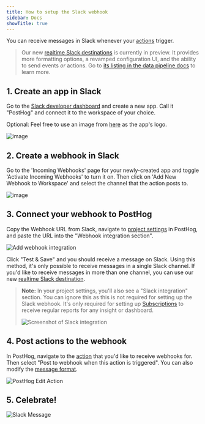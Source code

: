 ```yaml
---
title: How to setup the Slack webhook
sidebar: Docs
showTitle: true
---
```


You can receive messages in Slack whenever your [actions](/docs/user-guides/actions) trigger. 

> Our new [realtime Slack destinations](/docs/cdp/destinations/slack) is currently in preview. It provides more formatting options, a revamped configuration UI, and the ability to send events *or* actions. Go to [its listing in the data pipeline docs](/docs/cdp/destinations/slack) to learn more.

## 1. Create an app in Slack

Go to the [Slack developer dashboard](https://api.slack.com/apps?new_app=1) and create a new app. Call it "PostHog" and connect it to the workspace of your choice.

Optional: Feel free to use an image from [here](/media) as the app's logo.

![image](https://user-images.githubusercontent.com/53387/78574619-86939580-782a-11ea-8617-caf1ffe2783a.png)

## 2. Create a webhook in Slack

Go to the 'Incoming Webhooks' page for your newly-created app and toggle 'Activate Incoming Webhooks' to turn it on. Then click on 'Add New Webhook to Workspace' and select the channel that the action posts to.

![image](https://user-images.githubusercontent.com/53387/78574881-ec801d00-782a-11ea-9b87-8a40e49dd912.png)

## 3. Connect your webhook to PostHog

Copy the Webhook URL from Slack, navigate to [project settings](https://app.posthog.com/project/settings) in PostHog, and paste the URL into the "Webhook integration section".

![Add webhook integration](https://res.cloudinary.com/dmukukwp6/image/upload/v1710055416/posthog.com/contents/images/docs/webhooks/webhook-integration.png)

Click "Test & Save" and you should receive a message on Slack. Using this method, it's only possible to receive messages in a single Slack channel. If you'd like to receive messages in more than one channel, you can use our new [realtime Slack destination](/docs/cdp/destinations/slack).

> **Note:** In your project settings, you'll also see a "Slack integration" section. You can ignore this as this is not required for setting up the Slack webhook. It's only required for setting up [Subscriptions](/docs/data/subscriptions) to receive regular reports for any insight or dashboard.
> 
> ![Screenshot of Slack integration](https://res.cloudinary.com/dmukukwp6/image/upload/v1710055416/posthog.com/contents/images/docs/webhooks/slack-integration-for-subscriptions.png) 

## 4. Post actions to the webhook

In PostHog, navigate to the [action](https://app.posthog.com/data-management/actions) that you'd like to receive webhooks for. Then select "Post to webhook when this action is triggered". You can also modify the [message format](/docs/webhooks#message-formatting).

![PostHog Edit Action](https://res.cloudinary.com/dmukukwp6/image/upload/v1710055416/posthog.com/contents/images/post-action-slack.png)

## 5. Celebrate!

![Slack Message](https://res.cloudinary.com/dmukukwp6/image/upload/v1710055416/posthog.com/contents/images/slack-message.png)

